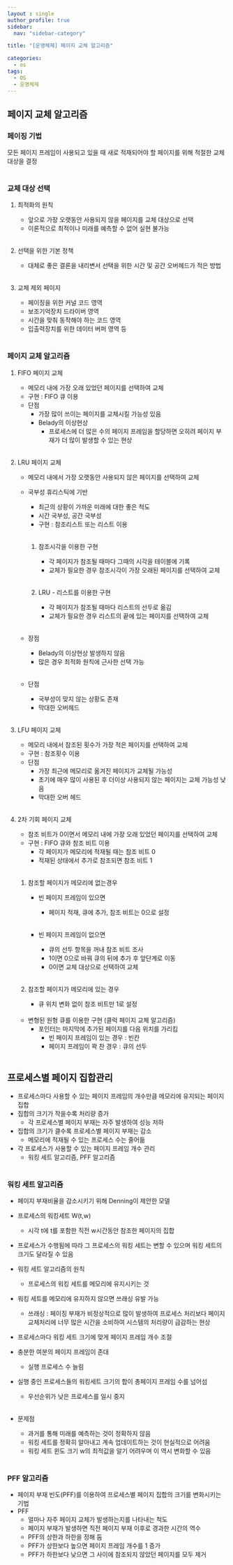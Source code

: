 ```yaml
---
layout : single
author_profile: true
sidebar: 
  nav: "sidebar-category"

title: "[운영체제] 페이지 교체 알고리즘"

categories:
  - os
tags:
  - OS
  - 운영체제
---
```


## 페이지 교체 알고리즘
### 페이징 기법
모든 페이지 프레임이 사용되고 있을 때 새로 적재되어야 할 페이지를 위해 적절한 교체 대상을 결정<br><br>

### 교체 대상 선택
1. 최적화의 원칙<br>
	- 앞으로 가장 오랫동안 사용되지 않을 페이지를 교체 대상으로 선택<br>
	- 이론적으로 최적이나 미래를 예측할 수 없어 실현 불가능<br><br>

2. 선택을 위한 기본 정책<br>
	- 대체로 좋은 결론을 내리변서 선택을 위한 시간 및 공간 오버헤드가 적은 방법<br><br>

3. 교체 제외 페이지<br>
	- 페이징을 위한 커널 코드 영역<br>
	- 보조기억장치 드라이버 영역<br>
	- 시간을 맞춰 동작해야 하는 코드 영역<br>
	- 입출력장치를 위한 데이터 버퍼 영역 등<br><br>

### 페이지 교체 알고리즘
1. FIFO 페이지 교체<br>
	- 메모리 내에 가장 오래 있었던 페이지를 선택하여 교체<br>
	- 구현 : FIFO 큐 이용<br>
	- 단점<br>
		- 가장 많이 쓰이는 페이지를 교체시킬 가능성 있음<br>
		- Belady의 이상현상<br>
			- 프로세스에 더 많은 수의 페이지 프레임을 할당하면 오히려 페이지 부재가 더 많이 발생할 수 있는 현상<br><br>

2. LRU 페이지 교체<br>
	- 메모리 내에서 가장 오랫동안 사용되지 않은 페이지를 선택하여 교체<br>
	- 국부성 휴리스틱에 기반<br>
		- 최근의 상황이 가까운 미래에 대한 좋은 척도<br>
		- 시간 국부성, 공간 국부성<br>
		- 구현 : 참조리스트 또는 리스트 이용<br><br>

		1) 참조시각을 이용한 구현<br>
			- 각 페이지가 참조될 때마다 그때의 시각을 테이블에 기록<br>
			- 교체가 필요한 경우 참조시각이 가장 오래된 페이지를 선택하여 교체<br><br>

		2) LRU - 리스트를 이용한 구현<br>
			- 각 페이지가 참조될 때마다 리스트의 선두로 옮김<br>
			- 교체가 필요한 경우 리스트의 끝에 있는 페이지를 선택하여 교체<br><br>

	-	장점<br>
		-	Belady의 이상현상 발생하지 않음<br>
		-	많은 경우 최적화 원칙에 근사한 선택 가능<br><br>

	- 단점<br>
		- 국부성이 맞지 않는 상황도 존재<br>
		- 막대한 오버헤드<br><br>

3. LFU 페이지 교체<br>
	- 메모리 내에서 참조된 횟수가 가장 적은 페이지를 선택하여 교체<br>
	- 구현 : 참조횟수 이용<br>
	- 단점<br>
		- 가장 최근에 메모리로 옮겨진 페이지가 교체될 가능성<br>
		- 초기에 매우 많이 사용된 후 더이상 사용되지 않는 페이지는 교체 가능성 낮음<br>
		- 막대한 오버 헤드<br><br>

4. 2차 기회 페이지 교체<br>
	- 참조 비트가 0이면서 메모리 내에 가장 오래 있었던 페이지를 선택하여 교체<br>
	- 구현 : FIFO 큐와 참조 비트 이용<br>
		- 각 페이지가 메모리에 적재될 때는 참조 비트 0<br>
		- 적재된 상태에서 추가로 참조되면 참조 비트 1<br><br>

	1) 참조할 페이지가 메모리에 없는경우<br>
		- 빈 페이지 프레임이 있으면<br>
			- 페이지 적재, 큐에 추가, 참조 비트는 0으로 설정<br><br>
		
		- 빈 페이지 프레임이 없으면<br>
			- 큐의 선두 항목을 꺼내 참조 비트 조사<br>
			- 1이면 0으로 바꿔 큐의 뒤에 추가 후 앞단계로 이동<br>
			- 0이면 교체 대상으로 선택하여 교체<br><br>

	2) 참조할 페이지가 메모리에 있는 경우<br>
		- 큐 위치 변화 없이 참조 비트만 1로 설정<br><br>

	- 변형된 원형 큐를 이용한 구현 (클럭 페이지 교체 알고리즘)<br>
		- 포인터는 마지막에 추가된 페이지를 다음 위치를 가리킴<br>
			- 빈 페이지 프레임이 있는 경우 : 빈칸<br>
			- 페이지 프레임이 꽉 찬 경우 : 큐의 선두<br><br>

## 프로세스별 페이지 집합관리
- 프로세스마다 사용할 수 있는 페이지 프레임의 개수만큼 메모리에 유지되는 페이지 집합<br>
- 집합의 크기가 작을수록 처리량 증가<br>
	- 각 프로세스별 페이지 부재는 자주 발생하여 성능 저하<br>
- 집합의 크기가 클수록 프로세스별 페이지 부재는 감소<br>
	- 메모리에 적재될 수 있는 프로세스 수는 줄어듦<br>
- 각 프로세스가 사용할 수 있는 페이지 프레임 개수 관리<br>
	- 워킹 세트 알고리즘, PFF 알고리즘<br><br>

### 워킹 세트 알고리즘
- 페이지 부재비율을 감소시키기 위해 Denning이 제안한 모델<br>
- 프로세스의 워킹세트 W(t,w)<br>
	- 시각 t에 t를 포함한 직전 w시간동안 참조한 페이지의 집합<br>
- 프로세스가 수행됨에 따라 그 프로세스의 워킹 세트는 변할 수 있으며 워킹 세트의 크기도 달라질 수 있음<br>
- 워킹 세트 알고리즘의 원칙<br>
	- 프로세스의 워킹 세트를 메모리에 유지시키는 것<br>
- 워킹 세트를 메모리에 유지하지 않으면 쓰래싱 유발 가능<br>
	- 쓰래싱 : 페이징 부재가 비정상적으로 많이 발생하여 프로세스 처리보다 페이지 교체처리에 너무 많은 시간을 소비하여 시스템의 처리량이 급감하는 현상<br>
- 프로세스마다 워킹 세트 크기에 맞게 페이지 프레임 개수 조절<br>
- 충분한 여분의 페이지 프레임이 존대<br>
	- 실행 프로세스 수 늘림<br>
- 실행 중인 프로세스들의 워킹세트 크기의 합이 총페이지 프레임 수를 넘어섬<br>
	- 우선순위가 낮은 프로세스를 일시 중지<br><br>

- 문제점<br>
	- 과거를 통해 미래를 예측하는 것이 정확하지 않음<br>
	- 워킹 세트를 정확히 알아내고 계속 업데이트하는 것이 현실적으로 어려움<br>
	- 워킹 세트 윈도 크기 w의 최적값을 알기 어려우며 이 역시 변화할 수 있음<br><br>
 
 ### PFF 알고리즘
 - 페이지 부재 빈도(PFF)를 이용하여 프로세스별 페이지 집합의 크기를 변화시키는 기법<br>
 - PFF <br>
	 - 얼마나 자주 페이지 교체가 발생하는지를 나타내는 척도<br>
	 - 페이지 부재가 발생하면 직전 페이지 부재 이후로 경과한 시간의 역수<br>
	 - PFF의 상한과 하한을 정해 둠<br>
	 - PFF가 상한보다 높으면 페이지 프레임 개수를 1 증가<br>
	 - PFF가 하한보다 낮으면 그 사이에 참조되지 않았던 페이지를 모두 제거<br><br>
